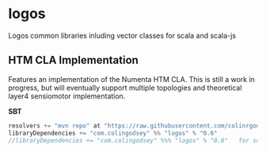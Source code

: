 # logos
Logos common libraries inluding vector classes for scala and scala-js

HTM CLA Implementation
----------------------
Features an implementation of the Numenta HTM CLA. This is still a work in progress,
but will eventually support multiple topologies and theoretical layer4 sensiomotor implementation.

__SBT__

```scala
resolvers += "mvn repo" at "https://raw.githubusercontent.com/colinrgodsey/maven/master"
libraryDependencies += "com.colingodsey" %% "logos" % "0.6"
//libraryDependencies += "com.colingodsey" %%% "logos" % "0.6"   for scala-js 0.6
```
